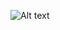 ![Alt text](https://dl.dropboxusercontent.com/s/8tfjz2ao2eoi392/chrome_mP8Ustcqjb.png "US Elections Chart")
